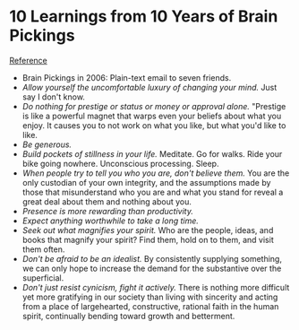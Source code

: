 # 10 Learnings from 10 Years of Brain Pickings
[Reference](https://www.brainpickings.org/2016/10/23/10-years-of-brain-pickings/)

- Brain Pickings in 2006: Plain-text email to seven friends.
- *Allow yourself the uncomfortable luxury of changing your mind.* Just say I don't know.
- *Do nothing for prestige or status or money or approval alone.* "Prestige is like a powerful magnet that warps even your beliefs about what you enjoy. It causes you to not work on what you like, but what you'd like to like.
- *Be generous.*
- *Build pockets of stillness in your life.* Meditate. Go for walks. Ride your bike going nowhere. Unconscious processing. Sleep.
- *When people try to tell you who you are, don't believe them.* You are the only custodian of your own integrity, and the assumptions made by those that misunderstand who you are and what you stand for reveal a great deal about them and nothing about you.
- *Presence is more rewarding than productivity.*
- *Expect anything worthwhile to take a long time.*
- *Seek out what magnifies your spirit.* Who are the people, ideas, and books that magnify your spirit? Find them, hold on to them, and visit them often.
- *Don't be afraid to be an idealist.* By consistently supplying something, we can only hope to increase the demand for the substantive over the superficial.
- *Don't just resist cynicism, fight it actively.* There is nothing more difficult yet more gratifying in our society than living with sincerity and acting from a place of largehearted, constructive, rational faith in the human spirit, continually bending toward growth and betterment.
